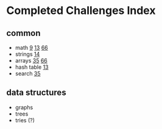 # Completed Challenges Index

## common

- math [9](./9) [13](./13) [66](./66)
- strings [14](./14) 
- arrays [35](./35) [66](./66)
- hash table [13](./13)
- search [35](./35)


## data structures

- graphs
- trees
- tries (?)


